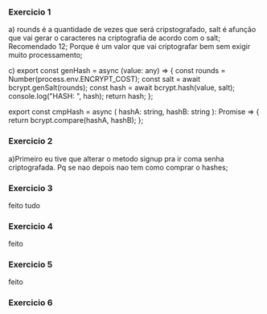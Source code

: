 ### Exercicio 1
a) rounds é a quantidade de vezes que será cripstografado, salt é afunção que
vai gerar o caracteres na criptografia de acordo com o salt; 
Recomendado 12;
Porque é um valor que vai criptografar bem sem exigir muito processamento;

c)
export const genHash = async (value: any) => {
  const rounds = Number(process.env.ENCRYPT_COST);
  const salt = await bcrypt.genSalt(rounds);
  const hash = await bcrypt.hash(value, salt);
  console.log("HASH: ", hash);
  return hash;
};

export const cmpHash = async (
  hashA: string,
  hashB: string
): Promise<boolean> => {
  return bcrypt.compare(hashA, hashB);
};

### Exercicio 2
a)Primeiro eu tive que alterar o metodo signup pra ir coma senha criptografada. 
Pq se nao depois nao tem como comprar o hashes;

### Exercicio 3
feito tudo

### Exercicio 4
feito 

### Exercicio 5
feito

### Exercicio 6
